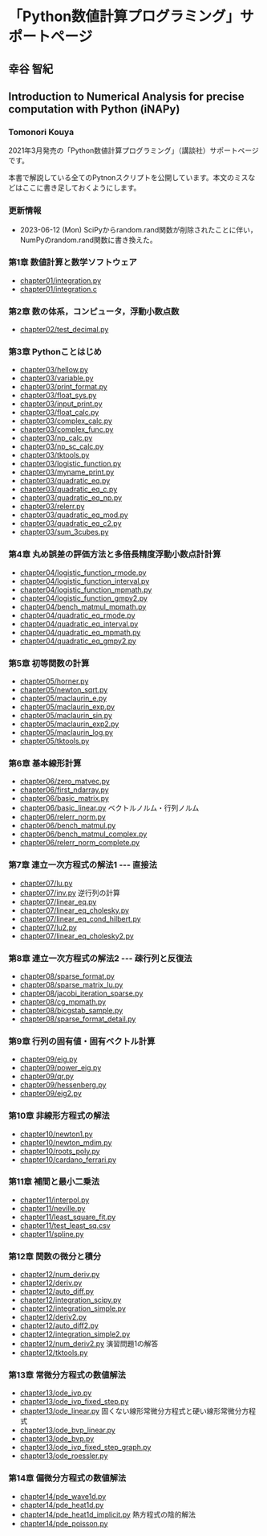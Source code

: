 # 「Python数値計算プログラミング」サポートページ
## 幸谷 智紀
## Introduction to Numerical Analysis for precise computation with Python (iNAPy)
### Tomonori Kouya

2021年3月発売の「Python数値計算プログラミング」（講談社）サポートページです。

本書で解説している全てのPytnonスクリプトを公開しています。本文のミスなどはここに書き足しておくようにします。

### 更新情報
- 2023-06-12 (Mon) SciPyからrandom.rand関数が削除されたことに伴い，NumPyのrandom.rand関数に書き換えた。

### 第1章 数値計算と数学ソフトウェア
- [chapter01/integration.py](https://github.com/tkouya/inapy/blob/master/chapter01/integration.py)
- [chapter01/integration.c](https://github.com/tkouya/inapy/blob/master/chapter01/integration.c)

### 第2章 数の体系，コンピュータ，浮動小数点数
- [chapter02/test_decimal.py](https://github.com/tkouya/inapy/blob/master/chapter02/test_decimal.py)

### 第3章 Pythonことはじめ
- [chapter03/hellow.py](https://github.com/tkouya/inapy/blob/master/chapter03/hellow.py)
- [chapter03/variable.py](https://github.com/tkouya/inapy/blob/master/chapter03/variable.py)
- [chapter03/print_format.py](https://github.com/tkouya/inapy/blob/master/chapter03/print_format.py)
- [chapter03/float_sys.py](https://github.com/tkouya/inapy/blob/master/chapter03/float_sys.py)
- [chapter03/input_print.py](https://github.com/tkouya/inapy/blob/master/chapter03/input_print.py)
- [chapter03/float_calc.py](https://github.com/tkouya/inapy/blob/master/chapter03/float_calc.py)
- [chapter03/complex_calc.py](https://github.com/tkouya/inapy/blob/master/chapter03/complex_calc.py)
- [chapter03/complex_func.py](https://github.com/tkouya/inapy/blob/master/chapter03/complex_func.py)
- [chapter03/np_calc.py](https://github.com/tkouya/inapy/blob/master/chapter03/np_calc.py)
- [chapter03/np_sc_calc.py](https://github.com/tkouya/inapy/blob/master/chapter03/np_sc_calc.py)
- [chapter03/tktools.py](https://github.com/tkouya/inapy/blob/master/chapter03/tktools.py)
- [chapter03/logistic_function.py](https://github.com/tkouya/inapy/blob/master/chapter03/logistic_function.py)
- [chapter03/myname_print.py](https://github.com/tkouya/inapy/blob/master/chapter03/myname_print.py)
- [chapter03/quadratic_eq.py](https://github.com/tkouya/inapy/blob/master/chapter03/quadratic_eq.py)
- [chapter03/quadratic_eq_c.py](https://github.com/tkouya/inapy/blob/master/chapter03/quadratic_eq_c.py)
- [chapter03/quadratic_eq_np.py](https://github.com/tkouya/inapy/blob/master/chapter03/quadratic_eq_np.py)
- [chapter03/relerr.py](https://github.com/tkouya/inapy/blob/master/chapter03/relerr.py)
- [chapter03/quadratic_eq_mod.py](https://github.com/tkouya/inapy/blob/master/chapter03/quadratic_eq_mod.py)
- [chapter03/quadratic_eq_c2.py](https://github.com/tkouya/inapy/blob/master/chapter03/quadratic_eq_c2.py)
- [chapter03/sum_3cubes.py](https://github.com/tkouya/inapy/blob/master/chapter03/sum_3cubes.py)

### 第4章 丸め誤差の評価方法と多倍長精度浮動小数点計計算
- [chapter04/logistic_function_rmode.py](https://github.com/tkouya/inapy/blob/master/chapter04/logistic_function_rmode.py)
- [chapter04/logistic_function_interval.py](https://github.com/tkouya/inapy/blob/master/chapter04/logistic_function_interval.py)
- [chapter04/logistic_function_mpmath.py](https://github.com/tkouya/inapy/blob/master/chapter04/logistic_function_mpmath.py)
- [chapter04/logistic_function_gmpy2.py](https://github.com/tkouya/inapy/blob/master/chapter04/logistic_function_gmpy2.py)
- [chapter04/bench_matmul_mpmath.py](https://github.com/tkouya/inapy/blob/master/chapter04/bench_matmul_mpmath.py)
- [chapter04/quadratic_eq_rmode.py](https://github.com/tkouya/inapy/blob/master/chapter04/quadratic_eq_rmode.py)
- [chapter04/quadratic_eq_interval.py](https://github.com/tkouya/inapy/blob/master/chapter04/quadratic_eq_interval.py)
- [chapter04/quadratic_eq_mpmath.py](https://github.com/tkouya/inapy/blob/master/chapter04/quadratic_eq_mpmath.py)
- [chapter04/quadratic_eq_gmpy2.py](https://github.com/tkouya/inapy/blob/master/chapter04/quadratic_eq_gmpy2.py)

### 第5章 初等関数の計算
- [chapter05/horner.py](https://github.com/tkouya/inapy/blob/master/chapter05/horner.py)
- [chapter05/newton_sqrt.py](https://github.com/tkouya/inapy/blob/master/chapter05/newton_sqrt.py)
- [chapter05/maclaurin_e.py](https://github.com/tkouya/inapy/blob/master/chapter05/maclaurin_e.py)
- [chapter05/maclaurin_exp.py](https://github.com/tkouya/inapy/blob/master/chapter05/maclaurin_exp.py)
- [chapter05/maclaurin_sin.py](https://github.com/tkouya/inapy/blob/master/chapter05/maclaurin_sin.py)
- [chapter05/maclaurin_exp2.py](https://github.com/tkouya/inapy/blob/master/chapter05/maclaurin_exp2.py)
- [chapter05/maclaurin_log.py](https://github.com/tkouya/inapy/blob/master/chapter05/maclaurin_log.py)
- [chapter05/tktools.py](https://github.com/tkouya/inapy/blob/master/chapter05/tktools.py)

### 第6章 基本線形計算
- [chapter06/zero_matvec.py](https://github.com/tkouya/inapy/blob/master/chapter06/zero_matvec.py)
- [chapter06/first_ndarray.py](https://github.com/tkouya/inapy/blob/master/chapter06/first_ndarray.py)
- [chapter06/basic_matrix.py](https://github.com/tkouya/inapy/blob/master/chapter06/basic_matrix.py)
- [chapter06/basic_linear.py](https://github.com/tkouya/inapy/blob/master/chapter06/basic_linear.py) ベクトルノルム・行列ノルム
- [chapter06/relerr_norm.py](https://github.com/tkouya/inapy/blob/master/chapter06/relerr_norm.py)
- [chapter06/bench_matmul.py](https://github.com/tkouya/inapy/blob/master/chapter06/bench_matmul.py)
- [chapter06/bench_matmul_complex.py](https://github.com/tkouya/inapy/blob/master/chapter06/bench_matmul_complex.py)
- [chapter06/relerr_norm_complete.py](https://github.com/tkouya/inapy/blob/master/chapter06/relerr_norm_complete.py)

### 第7章 連立一次方程式の解法1 --- 直接法
- [chapter07/lu.py](https://github.com/tkouya/inapy/blob/master/chapter07/lu.py)
- [chapter07/inv.py](https://github.com/tkouya/inapy/blob/master/chapter07/inv.py) 逆行列の計算
- [chapter07/linear_eq.py](https://github.com/tkouya/inapy/blob/master/chapter07/linear_eq.py)
- [chapter07/linear_eq_cholesky.py](https://github.com/tkouya/inapy/blob/master/chapter07/linear_eq_cholesky.py)
- [chapter07/linear_eq_cond_hilbert.py](https://github.com/tkouya/inapy/blob/master/chapter07/linear_eq_cond_hilbert.py)
- [chapter07/lu2.py](https://github.com/tkouya/inapy/blob/master/chapter07/lu2.py)
- [chapter07/linear_eq_cholesky2.py](https://github.com/tkouya/inapy/blob/master/chapter07/linear_eq_cholesky2.py)
  
### 第8章 連立一次方程式の解法2 --- 疎行列と反復法
- [chapter08/sparse_format.py](https://github.com/tkouya/inapy/blob/master/chapter08/sparse_format.py)
- [chapter08/sparse_matrix_lu.py](https://github.com/tkouya/inapy/blob/master/chapter08/sparse_matrix_lu.py)
- [chapter08/jacobi_iteration_sparse.py](https://github.com/tkouya/inapy/blob/master/chapter08/jacobi_iteration_sparse.py)
- [chapter08/cg_mpmath.py](https://github.com/tkouya/inapy/blob/master/chapter08/cg_mpmath.py)
- [chapter08/bicgstab_sample.py](https://github.com/tkouya/inapy/blob/master/chapter08/bicgstab_sample.py)
- [chapter08/sparse_format_detail.py](https://github.com/tkouya/inapy/blob/master/chapter08/sparse_format_detail.py)
  
### 第9章 行列の固有値・固有ベクトル計算
- [chapter09/eig.py](https://github.com/tkouya/inapy/blob/master/chapter09/eig.py)
- [chapter09/power_eig.py](https://github.com/tkouya/inapy/blob/master/chapter09/power_eig.py)
- [chapter09/qr.py](https://github.com/tkouya/inapy/blob/master/chapter09/qr.py)
- [chapter09/hessenberg.py](https://github.com/tkouya/inapy/blob/master/chapter09/hessenberg.py)
- [chapter09/eig2.py](https://github.com/tkouya/inapy/blob/master/chapter09/eig2.py)

### 第10章 非線形方程式の解法
- [chapter10/newton1.py](https://github.com/tkouya/inapy/blob/master/chapter10/newton1.py)
- [chapter10/newton_mdim.py](https://github.com/tkouya/inapy/blob/master/chapter10/newton_mdim.py)
- [chapter10/roots_poly.py](https://github.com/tkouya/inapy/blob/master/chapter10/roots_poly.py)
- [chapter10/cardano_ferrari.py](https://github.com/tkouya/inapy/blob/master/chapter10/cardano_ferrari.py)

### 第11章 補間と最小二乗法 
- [chapter11/interpol.py](https://github.com/tkouya/inapy/blob/master/chapter11/interpol.py)
- [chapter11/neville.py](https://github.com/tkouya/inapy/blob/master/chapter11/neville.py)
- [chapter11/least_square_fit.py](https://github.com/tkouya/inapy/blob/master/chapter11/least_square_fit.py)
- [chapter11/test_least_sq.csv](https://github.com/tkouya/inapy/blob/master/chapter11/test_least_sq.csv)
- [chapter11/spline.py](https://github.com/tkouya/inapy/blob/master/chapter11/spline.py)

### 第12章 関数の微分と積分
- [chapter12/num_deriv.py](https://github.com/tkouya/inapy/blob/master/chapter12/num_deriv.py)
- [chapter12/deriv.py](https://github.com/tkouya/inapy/blob/master/chapter12/deriv.py)
- [chapter12/auto_diff.py](https://github.com/tkouya/inapy/blob/master/chapter12/auto_diff.py)
- [chapter12/integration_scipy.py](https://github.com/tkouya/inapy/blob/master/chapter12/integration_scipy.py)
- [chapter12/integration_simple.py](https://github.com/tkouya/inapy/blob/master/chapter12/integration_simple.py)
- [chapter12/deriv2.py](https://github.com/tkouya/inapy/blob/master/chapter12/deriv2.py)
- [chapter12/auto_diff2.py](https://github.com/tkouya/inapy/blob/master/chapter12/auto_diff2.py)
- [chapter12/integration_simple2.py](https://github.com/tkouya/inapy/blob/master/chapter12/integration_simple.py)
- [chapter12/num_deriv2.py](https://github.com/tkouya/inapy/blob/master/chapter12/num_deriv2.py) 演習問題1の解答
- [chapter12/tktools.py](https://github.com/tkouya/inapy/blob/master/chapter12/tktools.py)

### 第13章 常微分方程式の数値解法
- [chapter13/ode_ivp.py](https://github.com/tkouya/inapy/blob/master/chapter13/ode_ivp.py)
- [chapter13/ode_ivp_fixed_step.py](https://github.com/tkouya/inapy/blob/master/chapter13/ode_ivp_fixed_step.py)
- [chapter13/ode_linear.py](https://github.com/tkouya/inapy/blob/master/chapter13/ode_linear.py) 固くない線形常微分方程式と硬い線形常微分方程式
- [chapter13/ode_bvp_linear.py](https://github.com/tkouya/inapy/blob/master/chapter13/ode_bvp_linear.py)
- [chapter13/ode_bvp.py](https://github.com/tkouya/inapy/blob/master/chapter13/ode_bvp.py)
- [chapter13/ode_ivp_fixed_step_graph.py](https://github.com/tkouya/inapy/blob/master/chapter13/ode_ivp_fixed_step_graph.py)
- [chapter13/ode_roessler.py](https://github.com/tkouya/inapy/blob/master/chapter13/ode_roessler.py)

### 第14章 偏微分方程式の数値解法
- [chapter14/pde_wave1d.py](https://github.com/tkouya/inapy/blob/master/chapter14/pde_wave1d.py)
- [chapter14/pde_heat1d.py](https://github.com/tkouya/inapy/blob/master/chapter14/pde_heat1d.py)
- [chapter14/pde_heat1d_implicit.py](https://github.com/tkouya/inapy/blob/master/chapter14/pde_heat1d_implicit.py) 熱方程式の陰的解法
- [chapter14/pde_poisson.py](https://github.com/tkouya/inapy/blob/master/chapter14/pde_poisson.py)

<!--
# -------------------------------------
# Copyright (c) 2021 Tomonori Kouya
# All rights reserved.
# -------------------------------------
-->
